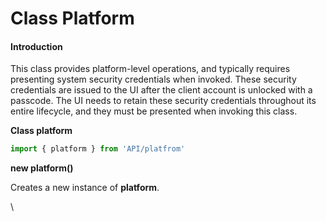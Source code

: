 # Class Platform

#### Introduction

This class provides platform-level operations, and typically requires presenting system security credentials when invoked. These security credentials are issued to the UI after the client account is unlocked with a passcode. The UI needs to retain these security credentials throughout its entire lifecycle, and they must be presented when invoking this class.

**Class platform**

```typescript
import { platform } from 'API/platfrom'
```

**new platform()**

Creates a new instance of **platform**.

\


